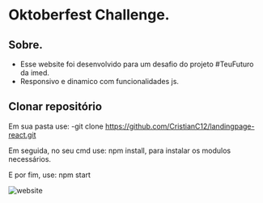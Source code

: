 # Oktoberfest Challenge.

## Sobre.
- Esse website foi desenvolvido para um desafio do projeto #TeuFuturo da imed.
- Responsivo e dinamico com funcionalidades js.

## Clonar repositório

Em sua pasta use:
-git clone https://github.com/CristianC12/landingpage-react.git

Em seguida, no seu cmd use:
npm install, para instalar os modulos necessários.

E por fim, use:
npm start



![website](https://i.imgur.com/AeOPa8A.png)
